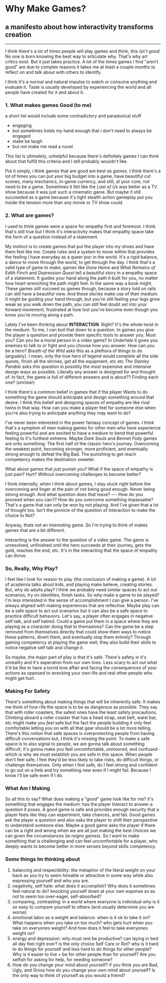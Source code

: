 # Why Make Games?
## a manifesto about how interactivity transforms creation
---
I think there's a lot of times people will play games and think, this isn't _good_. No one is born knowing the best way to articulate why. That's why art critics exist. But it just takes practice. A lot of the times games I find "aren't good" are due to complex reasons it takes me at least a couple months to reflect on and talk about with others to identify. 

I think it's a normal and natural impulse to watch or consume anything and evaluate it. Taste is usually developed by experiencing the world and all people have created for it and about it.

### 1. What makes games Good (to me)
a short list would include some contradictory and paradoxical stuff
* engaging
* but sometimes holds my hand enough that i don't need to always be engaged
* make be laugh
* but not make me read a novel

This list is ultimately, unhelpful because there's definitely games I can think about that fulfill this criteria and I still probably wouldn't like. 

Put it simply, i think games that are good are best _as games_. I think there's a lot of times you can put your big budget into a game, have beautiful cut scenes, many mechanics, in-game currency, and still, at your core, not need to be a game. Sometimes it felt like the _Last of Us_ was better as a TV show because it was just such a cinematic game. But maybe it still succeeded as a game because it's tight stealth action gameplay put you inside the tension more than any movie or TV show could. 

### 2. What are games?
I used to think games were a space for empathy first and foremost. I think that's still true but I think it's interactivity makes that empathy space take the form of a question instead of a statement. 

My instinct is to create games that put the player into _my_ shoes and have them feel like me. Create rules and a system to move within that provides the feeling I have everyday as a queer poc in the world. It's a rigid balance, a dance to move through the world, to get through the day.
I think that's a valid type of game to make, games like _Gone Home_ and _What Remains of Edith Finch_ and _Depression Quest_ tell a beautiful story in a empathy space of a statement. It guides your hand along the path it built for you, no matter how heart wrenching the path might feel. In the same way a book might. These games still succeed as games though, because a story told on rails can still have a beautiful view. And these stories make use of their medium. It might be guiding your hand through, but you're still feeling your legs grow weak as you walk down the path, you can still feel doubt set into your forward movement, frustrated at how lost you've become even though you know you're moving along a path.

Lately I've been thinking about **INTERACTION**. Right? It's the whole twist in the medium. To me, I can boil that down to a question. In games you give the player a question and provide them specific tools to answer you. 
Must you? Can you be a moral person in a video game? In _Undertale_ it gives you enemies to talk to or fight and you choose how you answer.
How can you be a hero? _Breath of the Wild_ asks this as a plethora of things to do (arguably). I mean, only the true hero of legend would complete all the side quests, finish all the shrines, get all the equipment, etc etc
_The Stanley Parable_ asks this question in possibly the most expensive and intensive design ways as possible. Literally any answer is designed for and thought of. In fact, the game is full of different answers and is about?? Finding each one? (unclear)

I think there's a common belief in games that if the player Wants to do something the game should anticipate and design something around that desire. I think this belief and designing spaces of empathy are like rival twins in that way. How can you make a player feel for someone else when you're also trying to anticipate anything they may want to do?

I've never been interested in the power fantasy concept of games. I think that's a symptom of men making games for other men who have experience feeling powerful and are excited to have a medium to bend that powerful feeling to it's furthest extreme. 
Maybe _Dark Souls_ and _Bennet Fody_ games are onto something. The first half of the classic hero's journey. Overcoming the weakest point, becoming stronger, more proficient, and eventually strong enough to defeat the Big Bad. The punishing to get reach competency makes the destination sweeter. 

What about games that _just_ punish you? What if the space of empathy is just pain? Hurt? Without overcoming challenges to become better? 

I think internally, when I think about games, I stay stuck right before the overcoming and linger at the pain of not being good enough. Never being strong enough. And what question does that leave? --- How do you proceed when you can't? How do you overcome something impassable?
That's a game that can only be won by not playing. And I've given that a lot of thought too. Isn't the pinnicle of the question of interaction to make the choice to Not?

Anyway, thats not an interesting game. So I'm trying to think of makes games that are a bit different. 

Interacting is the answer to the question of a video game. The game is unresolved, unfinished until the hero succeeds at their journey, gets the gold, reaches the end, etc. 
It's in the interacting that the space of empathy can thrive. 

### So, Really, Why Play?
I feel like I look for reason to play (the conclusion of making a game). A lot of academia talks about kids, and playing make believe, creating stories. But, why do adults play? I think we probably need similar spaces to act out scenarios, try on identities, finish tasks. So why make a game to be played?
I'm less interested in the sense of accomplishment I can give a person. I've always aligned with making experiences that are reflective. 
Maybe play can be a safe space to act out scenarios but it can also be a safe space to practice difficult behaviors.
Let's say, a player often engages in negative self talk, and self hatred. Could a game put them in a space where they are playing as a character doing that to themselves? Can the game be a step removed from themselves directly that could show them ways to notice these patterns, divert them, and eventually stop them entirely? Through gaining competency at playing the game well, they also build their skills to notice negative self talk and change it. 

So maybe, the major part of play is that it's safe. There's safety in it's unreality and it's seperation from our own lives. Less scary to act out what it'd be like to have a torrid love affair and facing the consequences of your actions as opposed to wrecking your own life and real other people who might get hurt. 

### Making For Safety
There's something about making things that will be inherently safe. It makes me think of how rife the space is to be as dangerous as possible. They say that with roller coasters, the safest ones have the least safety procautions. Climbing aboard a roller coaster that has a head strap, seat belt, waist bar, etc might make you _feel_ safe but the fact the people building it only feel comfortable letting _you_ on with all that gear should be a lot more telling. 
There's this notion that safe spaces is overprotecting people from having difficult conversations but, I think it's missing the point. To make a safe space is to also signal to people, we are gonna talk about something difficult, it's gonna make you feel uncomfortable, unmoored, and confused - which is why we must establish you are safe in this space. 
When people don't feel safe, I feel they'd be less likely to take risks, do difficult things, or challenge themselves. Only when I feel safe, do I feel strong and confident to go out on a limb and try something new even if I might fail. Because I know I'll be safe even if I do.

### What Am I Making
So all this to say? What does making a "good" game look like for me? it's something that engages the medium: has the player Interact to answer a question it poses. A good game is safe and provides enough security that a player feels like they can experiment, take chances, and fail. Good games ask the player a question and also asks the player to shift their perspective to understand someone else. Maybe a good game asks the player if there can be a right and wrong when we are all just making the best choices we can given the circumstances (ie _reigns_ games). 
So I want to make something that is challenging and can feel uncomfortable for a player, who deeply wants to become better in more senses beyond skills competency. 

### Some things Im thinking about
1. balancing and respectibility: the metaphor of the literal weight on your back as you try to seem hireable or attractive in some way while also expressing yourself and who you are.
2. negativity, self hate: what does it accomplish? Why does it sometimes feel natural to do? knocking yourself down at your own expense so as not to seem too over-eager, self-absorbed?
3. comparing, contrasting: in a world where everyone is individual why is it so easy to compare yourself to others (and usually determine you are worse)
4. emotional labor as a weight and balance. when is it ok to take it on? What happens when you take on too much? who gets hurt when you take on everyones weight? And how does it feel to take everyones weight on?
5. energy and depression: why must rest be productive? can laying in bed all day feel right ever? is the only choice Self Care or Rot? why is it hard to do things for yourself and less hard to do things for other people? Why is it easier to live + be for other people than for yourself? Are you selfish for asking for help, for needing someone?
6. How do you change your mind about yourself? if you think you are Bad, Ugly, and Gross how do you change your own mind about yourself? Is the only way to think of yourself as you would a friend? 

